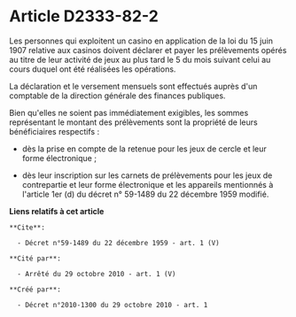 # Article D2333-82-2

Les personnes qui exploitent un casino en application de la loi du 15 juin 1907 relative aux casinos doivent déclarer et
payer les prélèvements opérés au titre de leur activité de jeux au plus tard le 5 du mois suivant celui au cours duquel ont
été réalisées les opérations. 

La déclaration et le versement mensuels sont effectués auprès d'un comptable de la direction générale des finances
publiques. 

Bien qu'elles ne soient pas immédiatement exigibles, les sommes représentant le montant des prélèvements sont la propriété de
leurs bénéficiaires respectifs :

- dès la prise en compte de la retenue pour les jeux de cercle et leur forme électronique ;

- dès leur inscription sur les carnets de prélèvements pour les jeux de contrepartie et leur forme électronique et les
appareils mentionnés à l'article 1er (d) du décret n° 59-1489 du 22 décembre 1959 modifié.

**Liens relatifs à cet article**

	**Cite**:

	  - Décret n°59-1489 du 22 décembre 1959 - art. 1 (V)

	**Cité par**:

	  - Arrêté du 29 octobre 2010 - art. 1 (V)

	**Créé par**:

	  - Décret n°2010-1300 du 29 octobre 2010 - art. 1
